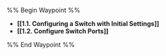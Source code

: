 %% Begin Waypoint %%
- **[[1.1. Configuring a Switch with Initial Settings]]**
- **[[1.2. Configure Switch Ports]]**

%% End Waypoint %%


